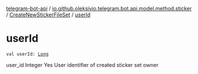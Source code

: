 [telegram-bot-api](../../index.md) / [io.github.oleksivio.telegram.bot.api.model.method.sticker](../index.md) / [CreateNewStickerFileSet](index.md) / [userId](./user-id.md)

# userId

`val userId: `[`Long`](https://kotlinlang.org/api/latest/jvm/stdlib/kotlin/-long/index.html)

user_id Integer Yes User identifier of created sticker set owner

